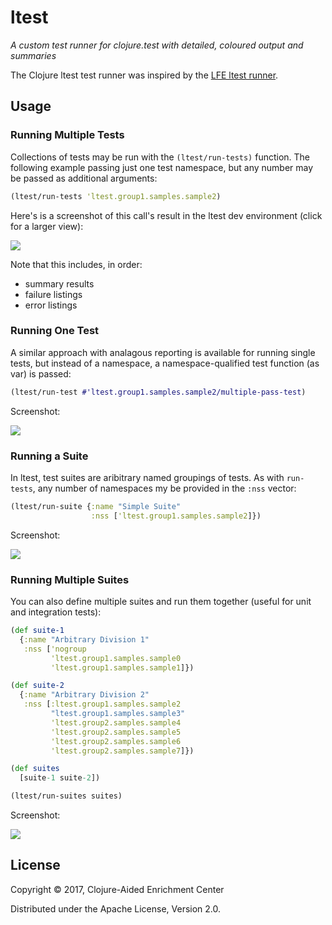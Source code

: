 # ltest

*A custom test runner for clojure.test with detailed, coloured output and summaries*

The Clojure ltest test runner was inspired by the [LFE ltest runner]().


## Usage

### Running Multiple Tests

Collections of tests may be run with the `(ltest/run-tests)` function. The
following example passing just one test namespace, but any number may be
passed as additional arguments:

```clj
(ltest/run-tests 'ltest.group1.samples.sample2)
```

Here's is a screenshot of this call's result in the ltest dev environment
(click for a larger view):

[![][screen1-thumb]][screen1]

Note that this includes, in order:
* summary results
* failure listings
* error listings

### Running One Test

A similar approach with analagous reporting is available for running single
tests, but instead of a namespace, a namespace-qualified test function (as
var) is passed:

```clj
(ltest/run-test #'ltest.group1.samples.sample2/multiple-pass-test)
```

Screenshot:

[![][screen2-thumb]][screen2]


### Running a Suite

In ltest, test suites are aribitrary named groupings of tests. As with
`run-tests`, any number of namespaces my be provided in the `:nss` vector:

```clj
(ltest/run-suite {:name "Simple Suite"
                  :nss ['ltest.group1.samples.sample2]})
```

Screenshot:

[![][screen3-thumb]][screen3]


### Running Multiple Suites

You can also define multiple suites and run them together (useful for unit and
integration tests):

```clj
(def suite-1
  {:name "Arbitrary Division 1"
   :nss ['nogroup
         'ltest.group1.samples.sample0
         'ltest.group1.samples.sample1]})

(def suite-2
  {:name "Arbitrary Division 2"
   :nss [:ltest.group1.samples.sample2
         "ltest.group1.samples.sample3"
         'ltest.group2.samples.sample4
         'ltest.group2.samples.sample5
         'ltest.group2.samples.sample6
         'ltest.group2.samples.sample7]})

(def suites
  [suite-1 suite-2])

(ltest/run-suites suites)
```

Screenshot:

[![][screen4-thumb]][screen4]


## License

Copyright © 2017, Clojure-Aided Enrichment Center

Distributed under the Apache License, Version 2.0.


<!-- Named page links below: /-->

[screen1-thumb]: resources/images/ns-test-thumb.png
[screen1]: resources/images/ns-test.png
[screen2-thumb]: resources/images/single-test-thumb.png
[screen2]: resources/images/single-test.png
[screen3-thumb]: resources/images/suite-test-thumb.png
[screen3]: resources/images/suite-test.png
[screen4-thumb]: resources/images/suites-tests-thumb.png
[screen4]: resources/images/suites-tests.png
